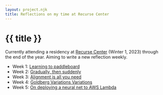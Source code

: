 ```yaml
---
layout: project.njk
title: Reflections on my time at Recurse Center
---
```

# {{ title }}

Currently attending a residency at [Recurse Center](https://www.recurse.com/) (Winter 1, 2023) through the end of the year. Aiming to write a new reflection weekly.

- Week 1: [Learning to paddleboard](/recurse/week-1)
- Week 2: [Gradually, then suddenly](/recurse/week-2)
- Week 3: [Alignment is all you need](/recurse/week-3)
- Week 4: [Goldberg Variations Variations](/recurse/week-4)
- Week 5: [On deploying a neural net to AWS Lambda](/recurse/week-5)

<!-- Add Recurse Center blogring! -->